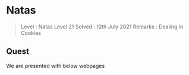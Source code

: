 # Natas
> Level : Natas Level 21
> Solved : 12th July 2021
> Remarks : Dealing in Cookies

## Quest
We are presented with below webpages
